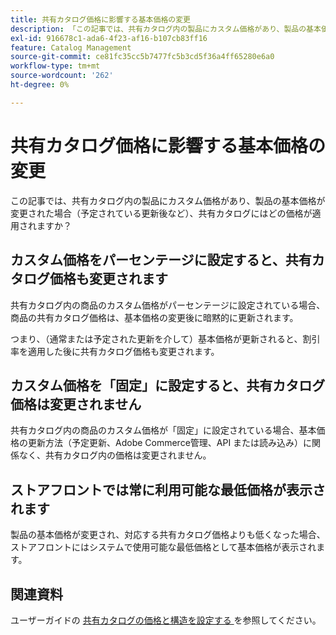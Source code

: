 ```yaml
---
title: 共有カタログ価格に影響する基本価格の変更
description: 「この記事では、共有カタログ内の製品にカスタム価格があり、製品の基本価格が変更された場合（予定されている更新後など）、共有カタログにはどの価格が適用されますか？」という質問に対する回答を得ることができます。
exl-id: 916678c1-ada6-4f23-af16-b107cb83ff16
feature: Catalog Management
source-git-commit: ce81fc35cc5b7477fc5b3cd5f36a4ff65280e6a0
workflow-type: tm+mt
source-wordcount: '262'
ht-degree: 0%

---
```


# 共有カタログ価格に影響する基本価格の変更

この記事では、共有カタログ内の製品にカスタム価格があり、製品の基本価格が変更された場合（予定されている更新後など）、共有カタログにはどの価格が適用されますか？

## カスタム価格をパーセンテージに設定すると、共有カタログ価格も変更されます

共有カタログ内の商品のカスタム価格がパーセンテージに設定されている場合、商品の共有カタログ価格は、基本価格の変更後に暗黙的に更新されます。

つまり、（通常または予定された更新を介して）基本価格が更新されると、割引率を適用した後に共有カタログ価格も変更されます。

## カスタム価格を「固定」に設定すると、共有カタログ価格は変更されません

共有カタログ内の商品のカスタム価格が「固定」に設定されている場合、基本価格の更新方法（予定更新、Adobe Commerce管理、API または読み込み）に関係なく、共有カタログ内の価格は変更されません。

## ストアフロントでは常に利用可能な最低価格が表示されます

製品の基本価格が変更され、対応する共有カタログ価格よりも低くなった場合、ストアフロントにはシステムで使用可能な最低価格として基本価格が表示されます。

## 関連資料

ユーザーガイドの [ 共有カタログの価格と構造を設定する ](https://experienceleague.adobe.com/docs/commerce-admin/b2b/shared-catalogs/define/catalog-shared-pricing-structure.html) を参照してください。
